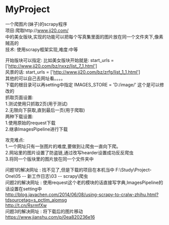 # MyProject
一个爬图片(妹子)的scrapy程序<br>
项目:爬取http://www.jj20.com/<br>
中的美女版块,实现的功能可以把每个写真集里面的图片放在同一个文件夹下,像素贼高的<br>
技术: 使用scrapy框架实现,难度:中等<br>

开始版块可以指定:  比如美女版块开始就是:   start_urls = ['http://www.jj20.com/bz/nxxz/list_7_1.html']<br>
                  风景的话:             start_urls = ['http://www.jj20.com/bz/zrfg/list_1_1.html']<br>
                  其他的可以自己去网址看。。。。<br>
                  下载的根目录可以再setting中指定    IMAGES_STORE = 'D:/image/'  这个是可以修改的<br>
抓取页面设置:<br>
    1.测试使用只抓取2页(用于测试)<br>
    2.无限向下获取,直到最后一页(用于爬取)<br>
两种下载设置:<br>
    1.使用原始的request下载<br>
    2.继承ImagesPipeline进行下载<br>

攻克难点:<br>
    1.一个网址只有一张图片的难度,要做到让爬虫一直向下爬。<br>
    2.网站里的图片设置了防盗链,通过改写hearder设置成功反反爬虫<br>
    3.将同一个版块里的图片放在同一个文件夹中<br>

问题1的解决网址 : 找不见了,但是下载的项目在本机当中    F:\Study\Project-One\05 -- 新工作日志\03 -- scrapy\爬虫<br>
问题2的解决网址 : 使用request这个老的模块的话直接写字典,ImagesPipeline的话设置在setting中<br>
                http://blog.javachen.com/2014/06/08/using-scrapy-to-cralw-zhihu.html?tdsourcetag=s_pctim_aiomsg<br>
                http://t.cn/RsrmfXw<br>
问题3的解决网址 : 将下载后的图片移动    https://www.jianshu.com/p/0ea820236e16<br>
